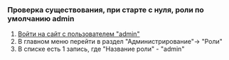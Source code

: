 ### Проверка существования, при старте с нуля, роли по умолчанию admin

1. [Войти на сайт с пользователем "admin"](../../../../0.%20Шаги/1.%20Войти%20на%20сайт%20с%20пользователем%20username.md)
1. В главном меню перейти в раздел "Администрирование"-> "Роли"
1. В списке есть 1 запись, где "Название роли" -  "admin"
